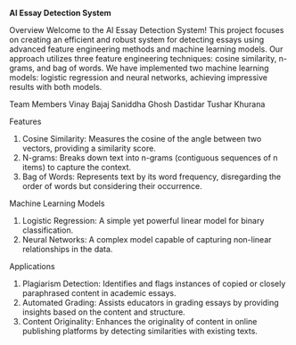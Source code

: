 **AI Essay Detection System**

Overview
Welcome to the AI Essay Detection System! This project focuses on creating an efficient and robust system for detecting essays using advanced feature engineering methods and machine learning models. Our approach utilizes three feature engineering techniques: cosine similarity, n-grams, and bag of words. We have implemented two machine learning models: logistic regression and neural networks, achieving impressive results with both models.

Team Members
Vinay Bajaj
Saniddha Ghosh Dastidar
Tushar Khurana

Features
1. Cosine Similarity: Measures the cosine of the angle between two vectors, providing a similarity score.
2. N-grams: Breaks down text into n-grams (contiguous sequences of n items) to capture the context.
3. Bag of Words: Represents text by its word frequency, disregarding the order of words but considering their occurrence.

Machine Learning Models
1. Logistic Regression: A simple yet powerful linear model for binary classification.
2. Neural Networks: A complex model capable of capturing non-linear relationships in the data.

Applications
1. Plagiarism Detection: Identifies and flags instances of copied or closely paraphrased content in academic essays.
2. Automated Grading: Assists educators in grading essays by providing insights based on the content and structure.
3. Content Originality: Enhances the originality of content in online publishing platforms by detecting similarities with existing texts.
